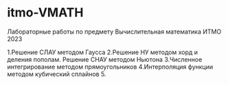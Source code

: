 # itmo-VMATH
Лабораторные работы по предмету Вычислительная математика ИТМО 2023

1.Решение СЛАУ методом Гаусса
2.Решение НУ методом хорд и деления пополам. Решение СНАУ методом Ньютона
3.Численное интегрирование методом прямоугольников
4.Интерполяция функции методом кубический сплайнов
5.
